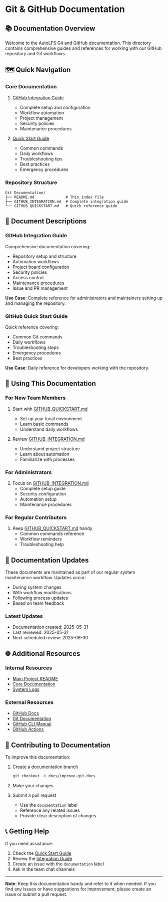 # Git & GitHub Documentation

## 📚 Documentation Overview

Welcome to the AutoLFS Git and GitHub documentation. This directory contains comprehensive guides and references for working with our GitHub repository and Git workflows.

## 🗺️ Quick Navigation

### Core Documentation

1. [GitHub Integration Guide](GITHUB_INTEGRATION.md)
   - Complete setup and configuration
   - Workflow automation
   - Project management
   - Security policies
   - Maintenance procedures

2. [Quick Start Guide](GITHUB_QUICKSTART.md)
   - Common commands
   - Daily workflows
   - Troubleshooting tips
   - Best practices
   - Emergency procedures

### Repository Structure

```
Git Documentation/
├── README.md              # This index file
├── GITHUB_INTEGRATION.md  # Complete integration guide
└── GITHUB_QUICKSTART.md   # Quick reference guide
```

## 📖 Document Descriptions

### GitHub Integration Guide

Comprehensive documentation covering:
- Repository setup and structure
- Automation workflows
- Project board configuration
- Security policies
- Access control
- Maintenance procedures
- Issue and PR management

**Use Case**: Complete reference for administrators and maintainers setting up and managing the repository.

### GitHub Quick Start Guide

Quick reference covering:
- Common Git commands
- Daily workflows
- Troubleshooting steps
- Emergency procedures
- Best practices

**Use Case**: Daily reference for developers working with the repository.

## 🎯 Using This Documentation

### For New Team Members

1. Start with [GITHUB_QUICKSTART.md](GITHUB_QUICKSTART.md)
   - Set up your local environment
   - Learn basic commands
   - Understand daily workflows

2. Review [GITHUB_INTEGRATION.md](GITHUB_INTEGRATION.md)
   - Understand project structure
   - Learn about automation
   - Familiarize with processes

### For Administrators

1. Focus on [GITHUB_INTEGRATION.md](GITHUB_INTEGRATION.md)
   - Complete setup guide
   - Security configuration
   - Automation setup
   - Maintenance procedures

### For Regular Contributors

1. Keep [GITHUB_QUICKSTART.md](GITHUB_QUICKSTART.md) handy
   - Common commands reference
   - Workflow reminders
   - Troubleshooting help

## 🔄 Documentation Updates

These documents are maintained as part of our regular system maintenance workflow. Updates occur:
- During system changes
- With workflow modifications
- Following process updates
- Based on team feedback

### Latest Updates

- Documentation created: 2025-05-31
- Last reviewed: 2025-05-31
- Next scheduled review: 2025-06-30

## 🌐 Additional Resources

### Internal Resources

- [Main Project README](../../README.md)
- [Core Documentation](../README.md)
- [System Logs](../../System%20Logs/)

### External Resources

- [GitHub Docs](https://docs.github.com)
- [Git Documentation](https://git-scm.com/doc)
- [GitHub CLI Manual](https://cli.github.com/manual)
- [GitHub Actions](https://docs.github.com/actions)

## 🤝 Contributing to Documentation

To improve this documentation:

1. Create a documentation branch
   ```bash
   git checkout -b docs/improve-git-docs
   ```

2. Make your changes

3. Submit a pull request
   - Use the `documentation` label
   - Reference any related issues
   - Provide clear description of changes

## 📞 Getting Help

If you need assistance:

1. Check the [Quick Start Guide](GITHUB_QUICKSTART.md)
2. Review the [Integration Guide](GITHUB_INTEGRATION.md)
3. Create an issue with the `documentation` label
4. Ask in the team chat channels

---

**Note**: Keep this documentation handy and refer to it when needed. If you find any issues or have suggestions for improvement, please create an issue or submit a pull request.


